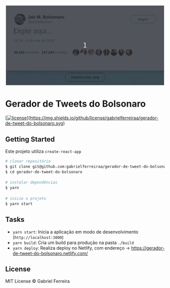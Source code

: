 <p align="center">
  <img src="./public/example.gif" width="500" alt="Gerador de Tweets do Bolsonaro" title="Gerador de Tweets do Bolsonaro"/>
</p>

# Gerador de Tweets do Bolsonaro

[[![license](https://img.shields.io/github/license/felipefialho/despolitizador.svg)](./license.md)](https://img.shields.io/github/license/gabrielferreiraa/gerador-de-tweet-do-bolsonaro.svg)

## Getting Started

Este projeto utiliza `create-react-app`

```sh
# clonar repositório
$ git clone git@github.com:gabrielferreiraa/gerador-de-tweet-do-bolsonaro.git
$ cd gerador-de-tweet-do-bolsonaro

# instalar dependências
$ yarn

# inicie o projeto
$ yarn start

```

## Tasks

- `yarn start`: Inicia a aplicação em modo de desenvolvimento (`http://localhost:3000`)
- `yarn build`: Cria um build para produção na pasta `./build`
- `yarn deploy`: Realiza deploy no Netlify, com endereço -> https://gerador-de-tweet-do-bolsonaro.netlify.com/

## License

MIT License © Gabriel Ferreira